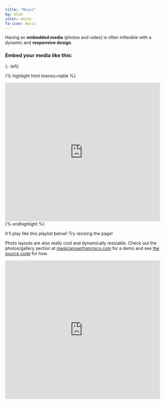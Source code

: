```yaml
---
title: "Music"
bg: blue
color: white
fa-icon: music
---
```


Having an **embedded media** (photos and video) is often inflexible with a dynamic and **responsive design**.

### Embed your media like this:
{: .left}

{% highlight html linenos=table %}
<div class="icontain">
  <iframe width="100%" height="450" scrolling="no" frameborder="no" src="https://w.soundcloud.com/player/?url=https%3A//api.soundcloud.com/playlists/155044978&color=4B306A"></iframe>
</div>
{% endhighlight %}

It'll play like this playlist below! Try resizing the page!

Photo layouts are also really cool and dynamically resizable. Check out the photos/gallery section at [magiciansanfrancisco.com](http://magiciansanfrancisco.com) for a demo and see [the source code](https://github.com/strongrobert/MagicianSanFrancisco) for how.

<div class="icontain"><iframe width="100%" height="450" scrolling="no" frameborder="no" src="https://w.soundcloud.com/player/?url=https%3A//api.soundcloud.com/playlists/155044978&color=4B306A"></iframe></div>
